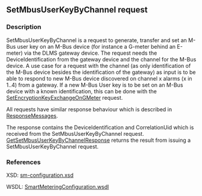 ## SetMbusUserKeyByChannel request

### Description
SetMbusUserKeyByChannel is a request to generate, transfer and set an M-Bus user key on an M-Bus device (for instance a G-meter behind an E-meter) via the DLMS gateway device. The request needs the DeviceIdentification from the gateway device and the channel for the M-Bus device.
A use case for a request with the channel (as only identification of the M-Bus device besides the identification of the gateway) as input is to be able to respond to new M-Bus device discovered on channel x alarms (x in 1..4) from a gateway.
If a new M-Bus User key is to be set on an M-Bus device with a known identification, this can be done with the [SetEncryptionKeyExchangeOnGMeter](./SetEncryptionKeyExchangeOnGMeter.md) request.

All requests have similar response behaviour which is described in [ResponseMessages](./ResponseMessages.md).

The response contains the DeviceIdentification and CorrelationUid which is received from the SetMbusUserKeyByChannel request.
[GetSetMbusUserKeyByChannelResponse](./GetSetMbusUserKeyByChannelResponse.md) returns the result from issuing a SetMbusUserKeyByChannel request.

### References

XSD: [sm-configuration.xsd](https://github.com/OSGP/Shared/blob/development/osgp-ws-smartmetering/src/main/resources/schemas/sm-configuration.xsd)

WSDL: [SmartMeteringConfiguration.wsdl](https://github.com/OSGP/Shared/blob/development/osgp-ws-smartmetering/src/main/resources/SmartMeteringConfiguration.wsdl)

